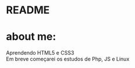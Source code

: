 # README
<h1>about me:</h1>

<p>Aprendendo HTML5 e CSS3<br>
Em breve começarei os estudos de Php, JS e Linux</p>

